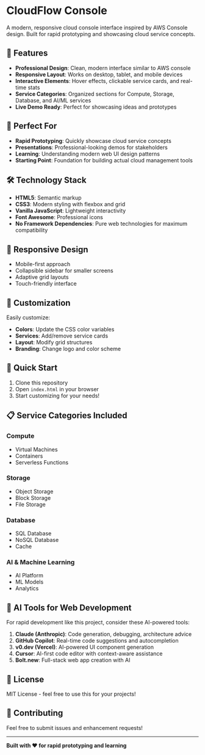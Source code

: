 # CloudFlow Console

A modern, responsive cloud console interface inspired by AWS Console design. Built for rapid prototyping and showcasing cloud service concepts.

## 🚀 Features

- **Professional Design**: Clean, modern interface similar to AWS console
- **Responsive Layout**: Works on desktop, tablet, and mobile devices
- **Interactive Elements**: Hover effects, clickable service cards, and real-time stats
- **Service Categories**: Organized sections for Compute, Storage, Database, and AI/ML services
- **Live Demo Ready**: Perfect for showcasing ideas and prototypes

## 🎯 Perfect For

- **Rapid Prototyping**: Quickly showcase cloud service concepts
- **Presentations**: Professional-looking demos for stakeholders
- **Learning**: Understanding modern web UI design patterns
- **Starting Point**: Foundation for building actual cloud management tools

## 🛠️ Technology Stack

- **HTML5**: Semantic markup
- **CSS3**: Modern styling with flexbox and grid
- **Vanilla JavaScript**: Lightweight interactivity
- **Font Awesome**: Professional icons
- **No Framework Dependencies**: Pure web technologies for maximum compatibility

## 📱 Responsive Design

- Mobile-first approach
- Collapsible sidebar for smaller screens
- Adaptive grid layouts
- Touch-friendly interface

## 🎨 Customization

Easily customize:
- **Colors**: Update the CSS color variables
- **Services**: Add/remove service cards
- **Layout**: Modify grid structures
- **Branding**: Change logo and color scheme

## 🚀 Quick Start

1. Clone this repository
2. Open `index.html` in your browser
3. Start customizing for your needs!

## 📋 Service Categories Included

### Compute
- Virtual Machines
- Containers
- Serverless Functions

### Storage
- Object Storage
- Block Storage
- File Storage

### Database
- SQL Database
- NoSQL Database
- Cache

### AI & Machine Learning
- AI Platform
- ML Models
- Analytics

## 🌟 AI Tools for Web Development

For rapid development like this project, consider these AI-powered tools:

1. **Claude (Anthropic)**: Code generation, debugging, architecture advice
2. **GitHub Copilot**: Real-time code suggestions and autocompletion
3. **v0.dev (Vercel)**: AI-powered UI component generation
4. **Cursor**: AI-first code editor with context-aware assistance
5. **Bolt.new**: Full-stack web app creation with AI

## 📝 License

MIT License - feel free to use this for your projects!

## 🤝 Contributing

Feel free to submit issues and enhancement requests!

---

**Built with ❤️ for rapid prototyping and learning**